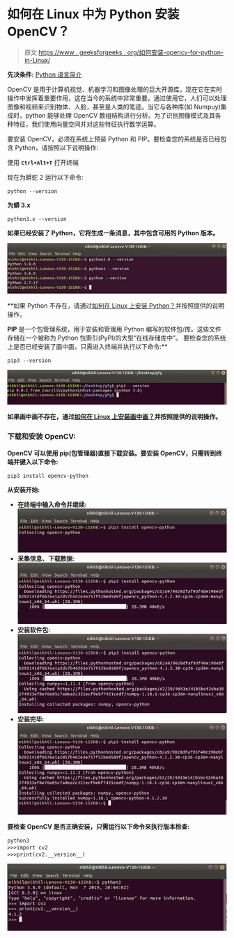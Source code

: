 # 如何在 Linux 中为 Python 安装 OpenCV？

> 原文:[https://www . geeksforgeeks . org/如何安装-opencv-for-python-in-Linux/](https://www.geeksforgeeks.org/how-to-install-opencv-for-python-in-linux/)

**先决条件:** [Python 语言简介](https://www.geeksforgeeks.org/python-language-introduction/)

OpenCV 是用于计算机视觉、机器学习和图像处理的巨大开源库，现在它在实时操作中发挥着重要作用，这在当今的系统中非常重要。通过使用它，人们可以处理图像和视频来识别物体、人脸，甚至是人类的笔迹。当它与各种库(如 Numpuy)集成时，python 能够处理 OpenCV 数组结构进行分析。为了识别图像模式及其各种特征，我们使用向量空间并对这些特征执行数学运算。

要安装 OpenCV，必须在系统上预装 Python 和 PIP。要检查您的系统是否已经包含 Python，请按照以下说明操作:

使用 **`Ctrl+Alt+T`** 打开终端

现在为蟒蛇 2 运行以下命令:

```
python --version 
```

****为蟒 3.x****

```
python3.x --version 
```

**如果已经安装了 Python，它将生成一条消息，其中包含可用的 Python 版本。**

**![Check-python-version-for-linux](img/ad46aa6e08d688c41863a0aee4f12ded.png)**

**如果 Python 不存在，请通过[如何在 Linux 上安装 Python？](https://www.geeksforgeeks.org/how-to-install-python-on-linux/)并按照提供的说明操作。

**PIP** 是一个包管理系统，用于安装和管理用 Python 编写的软件包/库。这些文件存储在一个被称为 Python 包索引(PyPI)的大型“在线存储库中”。
要检查您的系统上是否已经安装了画中画，只需进入终端并执行以下命令:**

```
pip3 --version
```

**![pip-Version-check-linux](img/c05e933ef8542591afc56a8db93e0e96.png)**

**如果画中画不存在，通过[如何在 Linux 上安装画中画？](https://www.geeksforgeeks.org/how-to-install-pip-in-linux/)并按照提供的说明操作。**

### **下载和安装 OpenCV:**

**OpenCV 可以使用 pip(包管理器)直接下载安装。要安装 OpenCV，只需转到终端并键入以下命令:**

```
pip3 install opencv-python
```

****从安装开始:****

*   ****在终端中输入命令并继续:**
    ![OpenCV-Installation-Linux-01](img/f55a90623203b3f976f256af0748b59c.png)**
*   ****采集信息、下载数据:**
    ![OpenCV-Installation-Linux-02](img/487f4f772994c4f60950e43ef8422d0c.png)**
*   ****安装软件包:**
    ![OpenCV-Installation-Linux-03](img/7dff8a09bc7e0334e9addc19752340d2.png)**
*   ****安装完毕:**
    ![OpenCV-Installation-Linux-04](img/34799df78b4cf7dc307cb3b49c97bd68.png)**

**要检查 OpenCV 是否正确安装，只需运行以下命令来执行版本检查:**

```
python3
>>>import cv2
>>>print(cv2.__version__) 
```

**![OpenCV-Verification-Linux](img/113b4ed3626b7bf962bb5cf75f8aa9c8.png)**